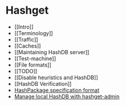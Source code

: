 # Hashget

- [[Intro]]
- [[Terminology]]
- [[Traffic]]
- [[Caches]]
- [[Maintaining HashDB server]]
- [[Test-machine]]
- [[File formats]]
- [[TODO]]
- [[Disable heuristics and HashDB]]
- [[HashDB Verification]]
- [HashPackage specification format](hpspec)
- [Manage local HashDB with hashget-admin](hashget-admin)